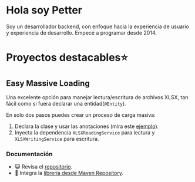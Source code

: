# Hola soy Petter

Soy un desarrollador backend, con enfoque hacia la experiencia de usuario y experiencia de desarrollo.
Empecé a programar desde 2014.

# Proyectos destacables⭐️
## Easy Massive Loading
Una excelente opción para manejar lectura/escritura de archivos XLSX, tan fácil como si fuera declarar una entidad(`@Entity`).

En solo dos pasos puedes crear un proceso de carga masiva:
1. Declara la clase y usar las anotaciones (mira este [ejemplo](https://github.com/darthpetter/easy-massive-loading?tab=readme-ov-file#how-to-use)).
2. Inyecta la dependencia `XLSXReadingService` para lectura y `XLSXWritingService` para escritura.

### Documentación
- 😺 Revisa el [repositorio](https://github.com/darthpetter/easy-massive-loading).
- 📖 Integra la [librería desde Maven Repository](https://central.sonatype.com/artifact/io.github.darthpetter/easy-massive-loading).
